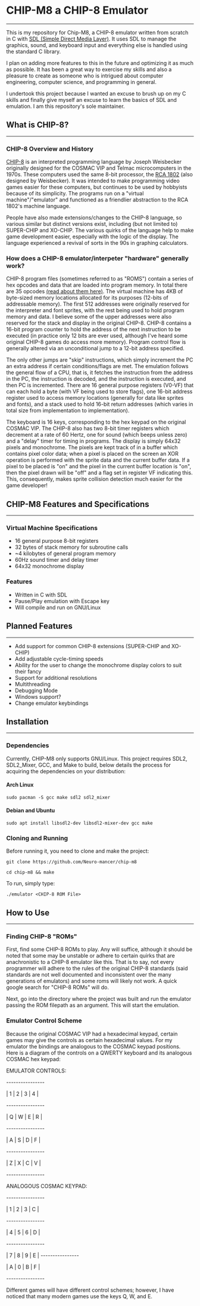 # CHIP-M8 a CHIP-8 Emulator

---
This is my repository for Chip-M8, a CHIP-8 emulator written from scratch in C
with [SDL (Simple Direct Media Layer)](https://www.libsdl.org/). It uses SDL to
manage the graphics, sound, and keyboard input and everything else is handled
using the standard C library. 

I plan on adding more features to this in the
future and optimizing it as much as possible. It has been a great way to
exercise my skills and also a pleasure to create as someone who is intrigued
about computer engineering, computer science, and programming in general.

I undertook this project because I wanted an excuse to brush up on my C skills and
finally give myself an excuse to learn the basics of SDL and emulation. I am
this repository's sole maintainer.


## What is CHIP-8?

---

### CHIP-8 Overview and History

[CHIP-8](https://en.wikipedia.org/wiki/CHIP-8) is an interpreted programming
language by Joseph Weisbecker originally designed for the COSMAC VIP and Telmac
microcomputers in the 1970s. These computers used the same 8-bit processor, the
[RCA 1802](https://en.wikipedia.org/wiki/RCA_1802) (also designed by
Weisbecker). It was intended to make programming video games easier for these
computers, but continues to be used by hobbyists because of its simplicity. The
programs run on a "virtual machine"/"emulator" and functioned as a friendlier
abstraction to the RCA 1802's machine language. 

People have also made
extensions/changes to the CHIP-8 language, so various similar but distinct
versions exist, including (but not limited to) SUPER-CHIP and XO-CHIP. The
various quirks of the language help to make game development easier, especially
with the logic of the display. The language experienced a revival of sorts in
the 90s in graphing calculators.

### How does a CHIP-8 emulator/interpeter "hardware" generally work?

CHIP-8 program files (sometimes referred to as "ROMS") contain a series of hex
opcodes and data that are loaded into program memory. In total there are 35
opcodes [(read about them
here)](https://en.wikipedia.org/wiki/CHIP-8#Opcode_table). The virtual machine
has 4KB of byte-sized memory locations allocated for its purposes (12-bits of
addressable memory). The first 512 addresses were originally reserved for the
interpreter and font sprites, with the rest being used to hold program memory
and data. I believe some of the upper addresses were also reserved for the stack
and display in the original CHIP-8. CHIP-8 contains a 16-bit program counter to
hold the address of the next instruction to be executed (in practice only 12
bits are ever used, although I've heard some original CHIP-8 games do access
more memory). Program control flow is generally altered via an unconditional
jump to a 12-bit address specified. 

The only other jumps are "skip"
instructions, which simply increment the PC an extra address if certain
conditions/flags are met. The emulation follows the general flow of a CPU, that
is, it fetches the instruction from the address in the PC, the instruction is
decoded, and the instruction is executed, and then PC is incremented. There are
16 general purpose registers (V0-VF) that can each hold a byte (with VF being
used to store flags), one 16-bit address register used to access memory
locations (generally for data like sprites and fonts), and a stack used to hold
16-bit return addresses (which varies in total size from implementation to
implementation). 

The keyboard is 16 keys, corresponding to the hex keypad on the
original COSMAC VIP. The CHIP-8 also has two 8-bit timer registers which
decrement at a rate of 60 Hertz, one for sound (which beeps unless zero) and a
"delay" timer for timing in programs. The display is simply 64x32 pixels and
monochrome. The pixels are kept track of in a buffer which contains pixel color
data; when a pixel is placed on the screen an XOR operation is performed with
the sprite data and the current buffer data. If a pixel to be placed is "on" and
the pixel in the current buffer location is "on", then the pixel drawn will be
"off" and a flag set in register VF indicating this. This, consequently, makes
sprite collision detection much easier for the game developer!


## CHIP-M8 Features and Specifications

---

### Virtual Machine Specifications

- 16 general purpose 8-bit registers
- 32 bytes of stack memory for subroutine calls
- ~4 kilobytes of general program memory
- 60Hz sound timer and delay timer
- 64x32 monochrome display

### Features

- Written in C with SDL
- Pause/Play emulation with Escape key
- Will compile and run on GNU/Linux


## Planned Features

---

- Add support for common CHIP-8 extensions (SUPER-CHIP and XO-CHIP)
- Add adjustable cycle-timing speeds
- Ability for the user to change the monochrome display colors to suit their
  fancy
- Support for additional resolutions
- Multithreading
- Debugging Mode
- Windows support?
- Change emulator keybindings


## Installation

___

### Dependencies

Currently, CHIP-M8 only supports GNU/Linux. This project
requires SDL2, SDL2_Mixer, GCC, and Make to build, below details the 
process for acquiring the dependencies on your distribution:

#### Arch Linux 

`sudo pacman -S gcc make sdl2 sdl2_mixer`

#### Debian and Ubuntu 

`sudo apt install libsdl2-dev libsdl2-mixer-dev gcc make`

### Cloning and Running

Before running it, you need to clone and make the project: 

`git clone https://github.com/Neuro-mancer/chip-m8`

`cd chip-m8 && make`

To run, simply type: 

`./emulator <CHIP-8 ROM File>`


## How to Use

---

### Finding CHIP-8 "ROMs"
First, find some CHIP-8 ROMs to play. Any will suffice, although it should be
noted that some may be unstable or adhere to certain quirks that are anachronistic
to a CHIP-8 emulator like this. That is to say, not every programmer will adhere
to the rules of the original CHIP-8 standards (said standards are not well
documented and inconsistent over the many generations of emulators) and some
roms will likely not work. A quick google search for "CHIP-8 ROMs" will do.

Next, go into the directory where the project was built and run the emulator
passing the ROM filepath as an argument. This will start the emulation.

### Emulator Control Scheme
Because the original COSMAC VIP had a hexadecimal keypad, certain games may
give the controls as certain hexadecimal values. For my emulator the bindings
are analogous to the COSMAC keypad positions. Here is a diagram of the controls
on a QWERTY keyboard and its analogous COSMAC hex keypad:

EMULATOR CONTROLS:

\----------------

| 1 | 2 | 3 | 4 |

\----------------

| Q | W | E | R |

\----------------

| A | S | D | F |

\----------------

| Z | X | C | V |

\----------------

ANALOGOUS COSMAC KEYPAD:

\----------------

| 1 | 2 | 3 | C |

\----------------

| 4 | 5 | 6 | D |

\----------------

| 7 | 8 | 9 | E |
\----------------

| A | 0 | B | F |

\----------------

Different games will have different control schemes; however, I have noticed
that many modern games use the keys Q, W, and E.

